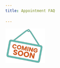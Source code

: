 ```yaml
---
title: Appointment FAQ

---
```



<img src="/src/assets/comingSoon.png" alt="New Account Screenshot" style="width:25%;">
